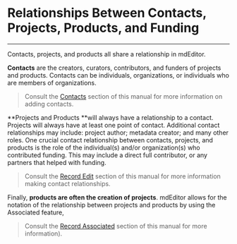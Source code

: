 # Relationships Between Contacts, Projects, Products, and Funding

---

Contacts, projects, and products all share a relationship in mdEditor.

**Contacts** are the creators, curators, contributors, and funders of projects and products. Contacts can be individuals, organizations, or individuals who are members of organizations.

> Consult the [Contacts](/contacts.md) section of this manual for more information on adding contacts.

**Projects and Products **will always have a relationship to a contact. Projects will always have at least one point of contact. Additional contact relationships may include: project author; metadata creator; and many other roles. One crucial contact relationship between contacts, projects, and products is the role of the individual\(s\) and/or organization\(s\) who contributed funding. This may include a direct full contributor, or any partners that helped with funding.

> Consult the [Record Edit](/record.md) section of this manual for more information making contact relationships.

Finally, **products are often the creation of projects**. mdEditor allows for the notation of the relationship between projects and products by using the Associated feature,

> Consult the [Record Associated](/record/record-associated.md) section of this manual for more information\).




